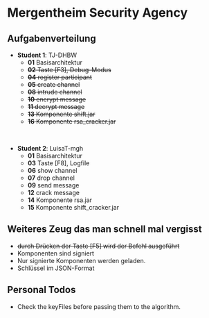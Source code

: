 # Mergentheim Security Agency

## Aufgabenverteilung

- **Student 1**: TJ-DHBW
    - **01** Basisarchitektur
    - ~~**02** Taste \[F3], Debug-Modus~~
    - ~~**04** register participant~~
    - ~~**05** create channel~~
    - ~~**08** intrude channel~~
    - ~~**10** encrypt message~~
    - ~~**11** decrypt message~~
    - ~~**13** Komponente shift.jar~~
    - ~~**16** Komponente rsa_cracker.jar~~

<br>

- **Student 2**: LuisaT-mgh
    - **01** Basisarchitektur
    - **03** Taste \[F8], Logfile
    - **06** show channel
    - **07** drop channel
    - **09** send message
    - **12** crack message
    - **14** Komponente rsa.jar
    - **15** Komponente shift_cracker.jar

## Weiteres Zeug das man schnell mal vergisst

- ~~durch Drücken der Taste \[F5] wird der Befehl ausgeführt~~
- Komponenten sind signiert
- Nur signierte Komponenten werden geladen.
- Schlüssel im JSON-Format

## Personal Todos

- Check the keyFiles before passing them to the algorithm.